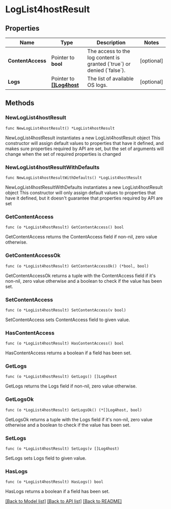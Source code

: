 # LogList4hostResult

## Properties

Name | Type | Description | Notes
------------ | ------------- | ------------- | -------------
**ContentAccess** | Pointer to **bool** | The access to the log content is granted (&#x60;true&#x60;) or denied (&#x60;false&#x60;). | [optional] 
**Logs** | Pointer to [**[]Log4host**](Log4host.md) | The list of available OS logs. | [optional] 

## Methods

### NewLogList4hostResult

`func NewLogList4hostResult() *LogList4hostResult`

NewLogList4hostResult instantiates a new LogList4hostResult object
This constructor will assign default values to properties that have it defined,
and makes sure properties required by API are set, but the set of arguments
will change when the set of required properties is changed

### NewLogList4hostResultWithDefaults

`func NewLogList4hostResultWithDefaults() *LogList4hostResult`

NewLogList4hostResultWithDefaults instantiates a new LogList4hostResult object
This constructor will only assign default values to properties that have it defined,
but it doesn't guarantee that properties required by API are set

### GetContentAccess

`func (o *LogList4hostResult) GetContentAccess() bool`

GetContentAccess returns the ContentAccess field if non-nil, zero value otherwise.

### GetContentAccessOk

`func (o *LogList4hostResult) GetContentAccessOk() (*bool, bool)`

GetContentAccessOk returns a tuple with the ContentAccess field if it's non-nil, zero value otherwise
and a boolean to check if the value has been set.

### SetContentAccess

`func (o *LogList4hostResult) SetContentAccess(v bool)`

SetContentAccess sets ContentAccess field to given value.

### HasContentAccess

`func (o *LogList4hostResult) HasContentAccess() bool`

HasContentAccess returns a boolean if a field has been set.

### GetLogs

`func (o *LogList4hostResult) GetLogs() []Log4host`

GetLogs returns the Logs field if non-nil, zero value otherwise.

### GetLogsOk

`func (o *LogList4hostResult) GetLogsOk() (*[]Log4host, bool)`

GetLogsOk returns a tuple with the Logs field if it's non-nil, zero value otherwise
and a boolean to check if the value has been set.

### SetLogs

`func (o *LogList4hostResult) SetLogs(v []Log4host)`

SetLogs sets Logs field to given value.

### HasLogs

`func (o *LogList4hostResult) HasLogs() bool`

HasLogs returns a boolean if a field has been set.


[[Back to Model list]](../README.md#documentation-for-models) [[Back to API list]](../README.md#documentation-for-api-endpoints) [[Back to README]](../README.md)


